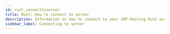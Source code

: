 ```yaml
---
id: rust_connecttoserver
title: Rust: How to connect to server
description: Information on how to connect to your ZAP-Hosting Rust server via console or server browser - ZAP-Hosting.com documentation
sidebar_label: Connecting to server
---
```

